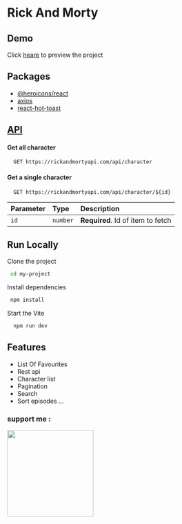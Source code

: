 
# Rick And Morty
## Demo


Click [heare](https://seyed-mohsen-mousavi.github.io/Rick-Morty/) to preview the project

## Packages

 - [@heroicons/react](https://www.npmjs.com/package/@heroicons/react)
 - [axios](https://www.npmjs.com/package/axios)
 - [react-hot-toast](https://www.npmjs.com/package/react-hot-toast)


## [API](https://rickandmortyapi.com/)

#### Get all character

```http
  GET https://rickandmortyapi.com/api/character
```

#### Get a single character

```http
  GET https://rickandmortyapi.com/api/character/${id}
```

| Parameter | Type     | Description                       |
| :-------- | :------- | :-------------------------------- |
| `id`      | `number` | **Required**. Id of item to fetch |





## Run Locally

Clone the project

```bash
 cd my-project
```

Install dependencies

```bash
 npm install
```

Start the Vite

```bash
  npm run dev
```



## Features

- List Of Favourites
- Rest api
- Character list
- Pagination
- Search
- Sort episodes ...

<h3 align="left">support me :</h3>
<a href="https://www.coffeebede.com/s.m.mousavi"><img class="img-fluid" width="200" src="https://coffeebede.ir/DashboardTemplateV2/app-assets/images/banner/default-yellow.svg" /></a>
<br>


